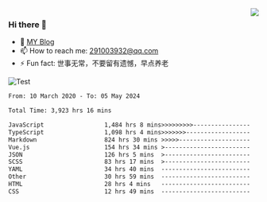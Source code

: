<img align='right' src='https://github-readme-stats.vercel.app/api?username=niaogege&show_icons=true&theme=radical'/>

### Hi there 👋

- 🌱 [MY Blog](https://bythewayer.com/)
- 📫 How to reach me: 291003932@qq.com
- ⚡ Fun fact:  世事无常，不要留有遗憾，早点养老

![Test](https://github-readme-stats.vercel.app/api/top-langs/?username=niaogege&layout=compact)

<!--START_SECTION:waka-->

```txt
From: 10 March 2020 - To: 05 May 2024

Total Time: 3,923 hrs 16 mins

JavaScript                 1,484 hrs 8 mins>>>>>>>>>----------------   37.83 %
TypeScript                 1,098 hrs 4 mins>>>>>>>------------------   27.99 %
Markdown                   824 hrs 30 mins >>>>>--------------------   21.02 %
Vue.js                     154 hrs 34 mins >------------------------   03.94 %
JSON                       126 hrs 5 mins  >------------------------   03.21 %
SCSS                       83 hrs 17 mins  >------------------------   02.12 %
YAML                       34 hrs 40 mins  -------------------------   00.88 %
Other                      30 hrs 59 mins  -------------------------   00.79 %
HTML                       28 hrs 4 mins   -------------------------   00.72 %
CSS                        12 hrs 49 mins  -------------------------   00.33 %
```

<!--END_SECTION:waka-->
